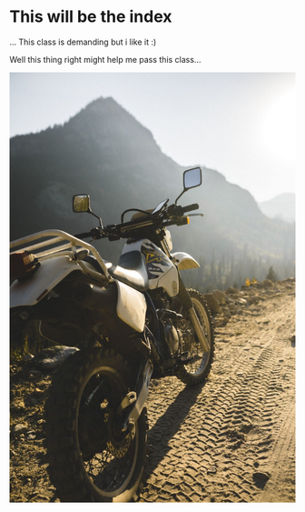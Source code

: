 # This will be the index

... This class is demanding but i like it :)

Well this thing right might help me pass this class...

![Let´s Go!](motorcycle.jpg)
